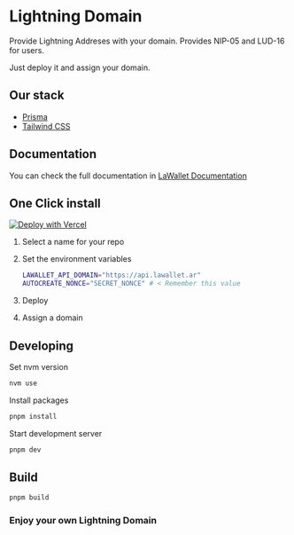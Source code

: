 # Lightning Domain

Provide Lightning Addreses with your domain.
Provides NIP-05 and LUD-16 for users.

Just deploy it and assign your domain.

## Our stack

- [Prisma](https://prisma.io)
- [Tailwind CSS](https://tailwindcss.com)

## Documentation

You can check the full documentation in [LaWallet Documentation](https://lawallet.io/identity-provider)

## One Click install

[![Deploy with Vercel](https://vercel.com/button)](https://vercel.com/new/clone?repository-url=https%3A%2F%2Fgithub.com%2Flawalletio%2Flightning-domain&env=LAWALLET_API_DOMAIN,AUTOCREATE_NONCE&project-name=lightning-domain&repository-name=lightning-domain&integration-ids=oac_3sK3gnG06emjIEVL09jjntDD)

1. Select a name for your repo
2. Set the environment variables

   ```bash
   LAWALLET_API_DOMAIN="https://api.lawallet.ar"
   AUTOCREATE_NONCE="SECRET_NONCE" # < Remember this value
   ```

3. Deploy
4. Assign a domain

## Developing

Set nvm version

```bash
nvm use
```

Install packages

```bash
pnpm install
```

Start development server

```bash
pnpm dev
```

## Build

```bash
pnpm build
```

### Enjoy your own Lightning Domain

